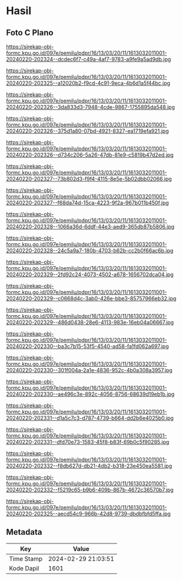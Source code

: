 # Hasil

## Foto C Plano

https://sirekap-obj-formc.kpu.go.id/097e/pemilu/pdpr/16/13/03/20/11/1613032011001-20240220-202324--dcdec6f7-c49a-4af7-9783-a9fe9a5ad9db.jpg

https://sirekap-obj-formc.kpu.go.id/097e/pemilu/pdpr/16/13/03/20/11/1613032011001-20240220-202325--a12020b2-f9cd-4c91-9eca-4b6d1a5f44bc.jpg

https://sirekap-obj-formc.kpu.go.id/097e/pemilu/pdpr/16/13/03/20/11/1613032011001-20240220-202326--3da833d3-7948-4cde-9867-1755895da548.jpg

https://sirekap-obj-formc.kpu.go.id/097e/pemilu/pdpr/16/13/03/20/11/1613032011001-20240220-202326--375d1a80-07bd-4921-8327-ea1719efa921.jpg

https://sirekap-obj-formc.kpu.go.id/097e/pemilu/pdpr/16/13/03/20/11/1613032011001-20240220-202326--d734c206-5a26-47db-81e9-c5819b47d2ed.jpg

https://sirekap-obj-formc.kpu.go.id/097e/pemilu/pdpr/16/13/03/20/11/1613032011001-20240220-202327--73b802d3-f9f4-4115-8e5e-5b02dbb02066.jpg

https://sirekap-obj-formc.kpu.go.id/097e/pemilu/pdpr/16/13/03/20/11/1613032011001-20240220-202327--f68da74d-15ca-4223-9f2a-967b011b450f.jpg

https://sirekap-obj-formc.kpu.go.id/097e/pemilu/pdpr/16/13/03/20/11/1613032011001-20240220-202328--1066a36d-6ddf-44e3-aed9-365db87b5806.jpg

https://sirekap-obj-formc.kpu.go.id/097e/pemilu/pdpr/16/13/03/20/11/1613032011001-20240220-202328--24c5a9a7-180b-4703-b62b-cc2b0f66ac6b.jpg

https://sirekap-obj-formc.kpu.go.id/097e/pemilu/pdpr/16/13/03/20/11/1613032011001-20240220-202329--2fd92c24-4073-4502-a678-1656702dca04.jpg

https://sirekap-obj-formc.kpu.go.id/097e/pemilu/pdpr/16/13/03/20/11/1613032011001-20240220-202329--c0668d4c-3ab0-426e-bbe3-85757966eb32.jpg

https://sirekap-obj-formc.kpu.go.id/097e/pemilu/pdpr/16/13/03/20/11/1613032011001-20240220-202329--486d0438-28e6-4113-983e-16eb04a06667.jpg

https://sirekap-obj-formc.kpu.go.id/097e/pemilu/pdpr/16/13/03/20/11/1613032011001-20240220-202330--ba3c7b15-53f5-4540-ad58-fa1fd062a697.jpg

https://sirekap-obj-formc.kpu.go.id/097e/pemilu/pdpr/16/13/03/20/11/1613032011001-20240220-202330--301f004a-2a1e-4836-952c-4b0a308a3957.jpg

https://sirekap-obj-formc.kpu.go.id/097e/pemilu/pdpr/16/13/03/20/11/1613032011001-20240220-202330--ae496c3e-892c-4056-8756-68639d19eb1b.jpg

https://sirekap-obj-formc.kpu.go.id/097e/pemilu/pdpr/16/13/03/20/11/1613032011001-20240220-202331--d1a5c7c3-d787-4739-b664-dd2b6e4025b0.jpg

https://sirekap-obj-formc.kpu.go.id/097e/pemilu/pdpr/16/13/03/20/11/1613032011001-20240220-202331--dfd70e73-1583-45f8-b83f-69b0c5f90285.jpg

https://sirekap-obj-formc.kpu.go.id/097e/pemilu/pdpr/16/13/03/20/11/1613032011001-20240220-202332--f8db627d-db21-4db2-b318-23e450ea5581.jpg

https://sirekap-obj-formc.kpu.go.id/097e/pemilu/pdpr/16/13/03/20/11/1613032011001-20240220-202332--f5219c65-b9b6-409b-867b-4672c36570b7.jpg

https://sirekap-obj-formc.kpu.go.id/097e/pemilu/pdpr/16/13/03/20/11/1613032011001-20240220-202325--aecd54c9-966b-42d8-9739-dbdbfbfd5ffa.jpg


## Metadata

| Key        | Value               |
| ---------- | ------------------- |
| Time Stamp | 2024-02-29 21:03:51 |
| Kode Dapil | 1601                |



